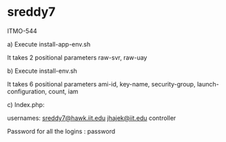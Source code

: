 # sreddy7
ITMO-544

a)	Execute install-app-env.sh

It takes 2 positional parameters raw-svr, raw-uay
     
b)	Execute install-env.sh

It takes 6 positional parameters  ami-id, key-name, security-group, launch-configuration, count, iam  

c)	Index.php:

usernames: sreddy7@hawk.iit.edu
           jhajek@iit.edu
           controller
           
Password for all the logins : password

